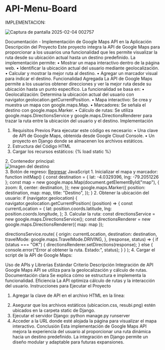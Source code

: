 # API-Menu-Board

IMPLEMENTACION:


![Captura de pantalla 2025-02-04 002757](https://github.com/user-attachments/assets/a85651c4-d5b0-49f1-8449-544be24373a5)



Documentación - Implementación de Google Maps API en la Aplicación
Descripción del Proyecto
Este proyecto integra la API de Google Maps para proporcionar a los usuarios una funcionalidad que les permite visualizar la ruta desde su ubicación actual hasta un destino predefinido. La implementación permite:
•	Mostrar un mapa interactivo dentro de la página web.
•	Identificar la ubicación actual del usuario mediante geolocalización.
•	Calcular y mostrar la mejor ruta al destino.
•	Agregar un marcador visual para indicar el destino.
Funcionalidad Agregada
La API de Google Maps permite a los usuarios obtener direcciones y ver la mejor ruta desde su ubicación hasta un punto específico. La funcionalidad se basa en:
•	Geolocalización: Determina la ubicación actual del usuario con navigator.geolocation.getCurrentPosition.
•	Mapa interactivo: Se crea y muestra un mapa con google.maps.Map.
•	Marcadores: Se señala el destino con google.maps.Marker.
•	Cálculo de rutas: Se utiliza google.maps.DirectionsService y google.maps.DirectionsRenderer para trazar la ruta entre la ubicación del usuario y el destino.
Implementación
1. Requisitos Previos
Para ejecutar este código es necesario:
•	Una clave de API de Google Maps, obtenida desde Google Cloud Console.
•	Un proyecto en Django donde se almacenen los archivos estáticos.
2. Estructura del Código
HTML
1.	Cargar los recursos estáticos:
{% load static %}
<link rel="stylesheet" href="{% static 'css/ubicacion.css' %}">
2.	Contenedor principal:
<div class="container">
    <div id="map"></div>
    <div class="image-container">
        <img src="{% static 'images/resubi.png' %}" alt="Imagen del destino">
    </div>
</div>
3.	Botón de regreso:
<a href="{% url 'home' %}" class="back-button">Regresar</a>
JavaScript
1.	Inicializar el mapa y marcador:
function initMap() {
    const destination = { lat: -4.0329396, lng: -79.2051226 };
    const map = new google.maps.Map(document.getElementById("map"), {
        zoom: 8,
        center: destination,
    });
    new google.maps.Marker({
        position: destination,
        map: map,
        title: "Destino",
    });
}
2.	Obtener la ubicación del usuario:
if (navigator.geolocation) {
    navigator.geolocation.getCurrentPosition(
        (position) => {
            const currentLocation = {
                lat: position.coords.latitude,
                lng: position.coords.longitude,
            };
3.	Calcular la ruta:
const directionsService = new google.maps.DirectionsService();
const directionsRenderer = new google.maps.DirectionsRenderer({ map: map });

directionsService.route(
    {
        origin: currentLocation,
        destination: destination,
        travelMode: google.maps.TravelMode.DRIVING,
    },
    (response, status) => {
        if (status === "OK") {
            directionsRenderer.setDirections(response);
        } else {
            console.error("Error al obtener la ruta. Estado:", status);
        }
    }
);
4.	Cargar el script de la API de Google Maps:
<script async src="https://maps.googleapis.com/maps/api/js?key=TU_API_KEY&callback=initMap"></script>
Uso de APIs y Librerías Estándar
Criterio	Descripción
Integración de API	Google Maps API se utiliza para la geolocalización y cálculo de rutas.
Documentación clara	Se explica cómo se estructura e implementa la funcionalidad.
Eficiencia	La API optimiza cálculo de rutas y la interacción del usuario.
Instrucciones para Ejecutar el Proyecto
1.	Agregar la clave de API en el archivo HTML en la línea:
<script async src="https://maps.googleapis.com/maps/api/js?key=TU_API_KEY&callback=initMap"></script>
2.	Asegurar que los archivos estáticos (ubicacion.css, resubi.png) estén ubicados en la carpeta static de Django.
3.	Ejecutar el servidor Django:
python manage.py runserver
4.	Acceder a la URL donde esté alojada la página para visualizar el mapa interactivo.
Conclusión
Esta implementación de Google Maps API mejora la experiencia del usuario al proporcionar una ruta dinámica hacia un destino predefinido. La integración en Django permite un diseño modular y adaptable para futuras expansiones.
